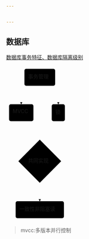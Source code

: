 ```yaml
---


---
```


<h2 id="数据库">数据库</h2>
<p><a href="https://www.jianshu.com/p/fd51cb8dc03b">数据库事务特征、数据库隔离级别</a></p>
<div class="mermaid"><svg xmlns="http://www.w3.org/2000/svg" id="mermaid-svg-9YhyHYz89lBPeI7c" width="100%" style="max-width: 168.53125px;" viewBox="0 0 168.53125 421"><g transform="translate(-12, -12)"><g class="output"><g class="clusters"></g><g class="edgePaths"><g class="edgePath" style="opacity: 1;"><path class="path" d="M79.63688151041667,66L53.265625,91L53.265625,116" marker-end="url(#arrowhead3814)" style="fill:none"></path><defs><marker id="arrowhead3814" viewBox="0 0 10 10" refX="9" refY="5" markerUnits="strokeWidth" markerWidth="8" markerHeight="6" orient="auto"><path d="M 0 0 L 10 5 L 0 10 z" class="arrowheadPath" style="stroke-width: 1; stroke-dasharray: 1, 0;"></path></marker></defs></g><g class="edgePath" style="opacity: 1;"><path class="path" d="M128.15999348958334,66L154.53125,91L154.53125,116" marker-end="url(#arrowhead3815)" style="fill:none"></path><defs><marker id="arrowhead3815" viewBox="0 0 10 10" refX="9" refY="5" markerUnits="strokeWidth" markerWidth="8" markerHeight="6" orient="auto"><path d="M 0 0 L 10 5 L 0 10 z" class="arrowheadPath" style="stroke-width: 1; stroke-dasharray: 1, 0;"></path></marker></defs></g><g class="edgePath" style="opacity: 1;"><path class="path" d="M53.265625,162L53.265625,187L82.31570117289883,234.58273632710117" marker-end="url(#arrowhead3816)" style="fill:none"></path><defs><marker id="arrowhead3816" viewBox="0 0 10 10" refX="9" refY="5" markerUnits="strokeWidth" markerWidth="8" markerHeight="6" orient="auto"><path d="M 0 0 L 0 0 L 0 0 z" style="fill: #333"></path></marker></defs></g><g class="edgePath" style="opacity: 1;"><path class="path" d="M154.53125,162L154.53125,187L126.48117382710117,234.58273632710117" marker-end="url(#arrowhead3817)" style="fill:none"></path><defs><marker id="arrowhead3817" viewBox="0 0 10 10" refX="9" refY="5" markerUnits="strokeWidth" markerWidth="8" markerHeight="6" orient="auto"><path d="M 0 0 L 0 0 L 0 0 z" style="fill: #333"></path></marker></defs></g><g class="edgePath" style="opacity: 1;"><path class="path" d="M104.3984375,329.5L103.8984375,354L103.8984375,379" marker-end="url(#arrowhead3818)" style="fill:none"></path><defs><marker id="arrowhead3818" viewBox="0 0 10 10" refX="9" refY="5" markerUnits="strokeWidth" markerWidth="8" markerHeight="6" orient="auto"><path d="M 0 0 L 10 5 L 0 10 z" class="arrowheadPath" style="stroke-width: 1; stroke-dasharray: 1, 0;"></path></marker></defs></g></g><g class="edgeLabels"><g class="edgeLabel" transform="" style="opacity: 1;"><g transform="translate(0,0)" class="label"><foreignObject width="0" height="0"><div xmlns="http://www.w3.org/1999/xhtml" style="display: inline-block; white-space: nowrap;"><span class="edgeLabel"></span></div></foreignObject></g></g><g class="edgeLabel" transform="" style="opacity: 1;"><g transform="translate(0,0)" class="label"><foreignObject width="0" height="0"><div xmlns="http://www.w3.org/1999/xhtml" style="display: inline-block; white-space: nowrap;"><span class="edgeLabel"></span></div></foreignObject></g></g><g class="edgeLabel" transform="" style="opacity: 1;"><g transform="translate(0,0)" class="label"><foreignObject width="0" height="0"><div xmlns="http://www.w3.org/1999/xhtml" style="display: inline-block; white-space: nowrap;"><span class="edgeLabel"></span></div></foreignObject></g></g><g class="edgeLabel" transform="" style="opacity: 1;"><g transform="translate(0,0)" class="label"><foreignObject width="0" height="0"><div xmlns="http://www.w3.org/1999/xhtml" style="display: inline-block; white-space: nowrap;"><span class="edgeLabel"></span></div></foreignObject></g></g><g class="edgeLabel" transform="" style="opacity: 1;"><g transform="translate(0,0)" class="label"><foreignObject width="0" height="0"><div xmlns="http://www.w3.org/1999/xhtml" style="display: inline-block; white-space: nowrap;"><span class="edgeLabel"></span></div></foreignObject></g></g></g><g class="nodes"><g class="node" id="shiwu" transform="translate(103.8984375,43)" style="opacity: 1;"><rect rx="5" ry="5" x="-42" y="-23" width="84" height="46"></rect><g class="label" transform="translate(0,0)"><g transform="translate(-32,-13)"><foreignObject width="64" height="26"><div xmlns="http://www.w3.org/1999/xhtml" style="display: inline-block; white-space: nowrap;">事务管理</div></foreignObject></g></g></g><g class="node" id="mvcc" transform="translate(53.265625,139)" style="opacity: 1;"><rect rx="5" ry="5" x="-33.265625" y="-23" width="66.53125" height="46"></rect><g class="label" transform="translate(0,0)"><g transform="translate(-23.265625,-13)"><foreignObject width="46.53125" height="26"><div xmlns="http://www.w3.org/1999/xhtml" style="display: inline-block; white-space: nowrap;">MVCC</div></foreignObject></g></g></g><g class="node" id="suo" transform="translate(154.53125,139)" style="opacity: 1;"><rect rx="5" ry="5" x="-18" y="-23" width="36" height="46"></rect><g class="label" transform="translate(0,0)"><g transform="translate(-8,-13)"><foreignObject width="16" height="26"><div xmlns="http://www.w3.org/1999/xhtml" style="display: inline-block; white-space: nowrap;">锁</div></foreignObject></g></g></g><g class="node" id="gong" transform="translate(103.8984375,270.5)" style="opacity: 1;"><polygon points="58.5,0 117,-58.5 58.5,-117 0,-58.5" rx="5" ry="5" transform="translate(-58.5,58.5)"></polygon><g class="label" transform="translate(0,0)"><g transform="translate(-32,-13)"><foreignObject width="64" height="26"><div xmlns="http://www.w3.org/1999/xhtml" style="display: inline-block; white-space: nowrap;">共同实现</div></foreignObject></g></g></g><g class="node" id="result" transform="translate(103.8984375,402)" style="opacity: 1;"><rect rx="5" ry="5" x="-66" y="-23" width="132" height="46"></rect><g class="label" transform="translate(0,0)"><g transform="translate(-56,-13)"><foreignObject width="112" height="26"><div xmlns="http://www.w3.org/1999/xhtml" style="display: inline-block; white-space: nowrap;">一致性非阻塞读</div></foreignObject></g></g></g></g></g></g></svg></div>
<blockquote>
<p>mvcc:多版本并行控制</p>
</blockquote>


